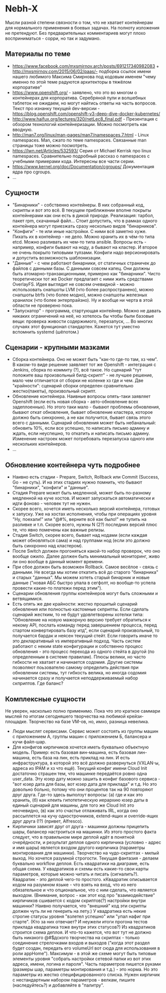 # Nebh-X

Мысли разной степени связности о том, что не хватает контейнерам для нормального применения в боевых задачах. На полноту изложения не претендуют. Без предварительных комментариев могут плохо восприниматься - сорри, но так и задумано.

## Материалы по теме

* https://www.facebook.com/mxsmirnov.arch/posts/691217340982083 + http://mxsmirnov.com/2015/06/02/paas/- подборка ссылок имени нашего любимого Максима Смирнова под кодовым именем "чему именно по этой теме радуются архитекторы в тяжёлом корпоративе"
* https://www.openshift.org/ - заявлено, что это во многом о контейнерах для корпоратива. Серебряной пули и волшебных таблеток не ожидаем, но могут найтись ответы на часть вопросов. Текст про изнанку текущей dev-версии - https://blog.openshift.com/openshift-v3-deep-dive-docker-kubernetes/
* http://www.haifux.org/lectures/320/netLec8_final.pdf - Презентация с обзором технологий контейнеризации. Можно посмотреть как вводную.
* http://man7.org/linux/man-pages/man7/namespaces.7.html  - Linux namespaces. Man, сжато по теме namespaces. Связанные man страницы тоже можно посмотреть.
* https://lwn.net/Articles/532593/ Серия от Michael Kerrisk про linux namespaces. Сравнительно подробный рассказ о namespaces с учебными примерами кода. Интересны все части серии.
* https://www.kernel.org/doc/Documentation/cgroups/ Документация ядра про cgroups.
* ...


## Сущности

* "Бинарники" - собственно контейнеры. В них собранный код, скрипты и вот это всё. В текущем приближении вполне покрыты контейнерами как они есть в дикой природе. Реализация: тарбол, пакет rpm, скачанный файл... Стоит допустить, что в рамках одного контейнера могут приезжать сразу несколько видов "бинарников".
* "Конфиги" - те или иные настройки. С ними всё заметно хуже. Пихать их в контейнер - не дело. Можно хранить их в чём-то типа etcd. Можно разливать их чем-то типа ansible. Вопросы есть - например, конфиги бывают на ноду, а бывают на кластер. И второе не очень покрыто типовыми тулзами. Конфиги надо версионировать и допустить возможность шаблонизации.
* "Данные" - с чем работают бинарники, от статичных страничек до файлов с данными базы. С данными совсем капец. Они должны быть атомарно-транзакционными, примерно как "бинарники". Чисто теоретически тот же Docker предлагает с ними жить средствами OverlayFS. Идея выглядит не совсем очевидной - можно использовать снапшоты LVM (что более распространено), можно снапшоты btrfs (что более модно), можно снапшоты железных хранилок (что более энтерпрайзно). Ну и вообще ни черта в этой области не проверено пока.
* "Запускатор" - программа, стартующая контейнер. Можно не давать никаких ограничений на неё, но хотелось бы чтобы были базовые вещи: проверка живости содержимого, перезапуск, ... Во многих случаях этот функционал стандартен. Кажется тут уместно вспомнить systemd (шёпотом.)


## Сценарии - крупными мазками

* Сборка контейнера. Оно не может быть "как-то где-то там, хз чем". В каком-то виде решение заявляет тот же Openshift - интеграция с Jenkins, сборка по коммиту (?), всё такое. Но сценарий "тут положите ваш произвольный билд-скрипт" - не лучшее решение, мало чем отличается от сборки не коленке хз где и чем. Две "крайности": сценарий сборки определен сравнительно жестко(пакеты), произвольный скрипт.
* Обновление контейнера. Наивные вопросы опять-таки заявляет Openshift (если есть новая сборка - авто-обновление всех задеплоенных). Но этого таки мало - бывают проблемы обновления, бывают откат обновления, бывает обновление кластера, которое должно быть синхронно, а не как получится, бывает связь этого всего с данными. Сценарий обновления может быть небанальный: обновить 10%, если  все успешно, то написать письмо админу и ждать, если неуспешно, то откатить и написать письмо админу. Изменение настроек может потребовать перезапуска одного или нескольких контейнеров.
* ...


## Обновление контейнера чуть подробнее

* Наивно есть стадии - Prepare, Switch, Rollback или Commit (Success, Go - не суть). И на этих стадиях нужно помнить, что бывают "бинарники", "конфиги" и "данные".
* Стадия Prepare может быть медленной, может быть по-разному медленной на куче хостов. И может запускаться автоматически и идти фоново - человек тут не нужен.
* Скорее всего, хочется иметь несколько версий контейнера, готовых к запуску. Уже на хостах исполнения, чтобы при операциях уровня "Ну, поехали!" или "@#%, верните всё как было!" не тупить на разливке и т.п. Скорее всего, нужны N (2?) последних версий плюс те, что явно помечены как важные релизы.
* Стадия Switch, скорее всего, бывает над нодами (если каждая может обновляться сама) и над группами нод (если это должно быть синхронно над кластером).
* После Switch должен прогоняться какой-то набор проверок, что оно вообще ожило. Далее должен быть минимальный мониторинг, живо ли оно вообще в данный момент времени.
* При сбое должен быть возможен Rollback. Самое весёлое - связь с данными. Не всегда мы хотим откатить всё до старого "бинарника" и старых "данных". Мы можем хотеть старый бинарник и новые данные ("новая АБС быстро упала в сегфолт, но вообще-то успела провести какие-то платежи перед этим").
* Сценарии обновления группы контейнеров могут быть сложными и ветвящимися.
* Есть опять же две крайности: жестко прошитый сценарий обновления или полностью кастомные скприпты. Если сделать сценарий жестким, то не будут удовлетворены хотелки типа: "Обновление на новую мажорную версию требует обратиться к некому API, послать команду перед завершением процесса, перед стартом конвертировать базу итд",  если сценарий произвольный, то получается бардак и неясен текущий стейт. Если говорить иначе то это декларативный vs императивный подход. Часть систем работают с неким state конфигурации и собственно процесс обновления - это процесс перехода из одного стейта в другой (по определенным в системе правилам). Плюсы велики, но часто гибкости не хватает и начинается содомия. Другие системы позволяют поьзователю самому определить действия при обновлении системы, тут гибкость велика, но иногда содомия начинается сразу и получается неподдерживаемый набор скприптов. Где баланс?

## Комплексные сущности

Не уверен, насколько полно применимо. Пока что это краткое саммари мыслей по итогам сегодняшего творчества на любимой крейзи-площадке. Творчество на базе VM-ов, но, имхо, разница невелика.

* Люди мыслят сервисами. Сервис может состоять из группы машин с приложением А, группы машин с приложением Б, балансера и кучи файл-шар.
* Для конфигов кирпичиков хочется иметь буквально объектную модель. Пример: есть базовая вин-машина, есть базовая лин-машина, есть база на лин, есть приклад на лин. И есть инфраструктура, в которой это всё должно развернуться (VXLAN-ы, адреса из IPAM и хз что ещё). Текущий конфиг имени Cloud Init достаточно страшен тем, что машинке передаётся ровно одна user_data. Эту юзер дату можно зашить в конфиг базового сервиса - "вот юзер дата для базы, вот юзер дата для приклада" и т.д. Но это довольно больно, потому что они процентов так на 90 повторяют друг друга. Где-то здесь выползут вопросы: (а) где и как это хранить, (б) как клеить гипотетическую иерархию юзер даты в единый сценарий для машины, для того же Cloud Init это неочевидно, (в) как это счастье отлаживать IRL, когда оно рассыплется на кучу однострочников, extend-ящих и override-ящих друг друга (!?) (привет, Alfresco).
* Кирпичики зависят друг от друга - машинки должны прицепить шары, балансер настроиться на машинки. Из этого простого факта следует, что в правильном мире деплой идёт в понятной очерёдности, и результат деплоя одного кирпичика (условно - адрес и имя шары) является входом другого кирпичика (параметры монтирования для машинки). Творчество на чудо-скриптах - милый выход. Но хочется разумной строгости. Текущая фантазия - делаем буквально workflow деплоя. Есть квадратики на диаграме, есть общая схема. У квадратиков и схемы есть какие-то свои карты параметров, которые можно читать и писать (сигналить?). Квадратик - это деплой чего-то простого. кКвадратик описывается кодом на разумном языке - что взять на вход, что из него обязательное и что опциональное, что с ним сделать, что является выходом. (Внимание, вопрос - как этот код про "взаимодействие" кирпичиков сшивается с кодом скриптов(?) настройки внутри машинки? Наивно получается, что "внешний" код эти скрипты должен чуть ли не генерить на лету.) У квадратика есть некие строгие статусы уровня "взлетел успешно" или "упал нафиг при старте". (Кто за них отвечает? И неужели итоги прогона тестов приклада квадратика тоже внутри этих статусов?) Из квадратиков строится схема деплоя. И что-то кажется, что вот тут не должно быть никакого @#$дского творчества на скриптах - только соединение стрелочками входов и выходов ("когда этот раздел будет создан, передать его volumeUrl вот сюда для использования в роли appHome"). Максимум - в этой же схеме могут быть типовые элементы уровня "собрать настройки сетевой папки из вот этих адреса, имени, логина и пароля". Часть параметров пишется руками (размеры шар, параметры монтирования и т.д.) - это норма. Но это параметры из жестко специфицированного списка. Нужен кирпичик с нестандартным набором параметров - велкам, пишите (наследуйтесь?) и добавляйте в "палитру".
